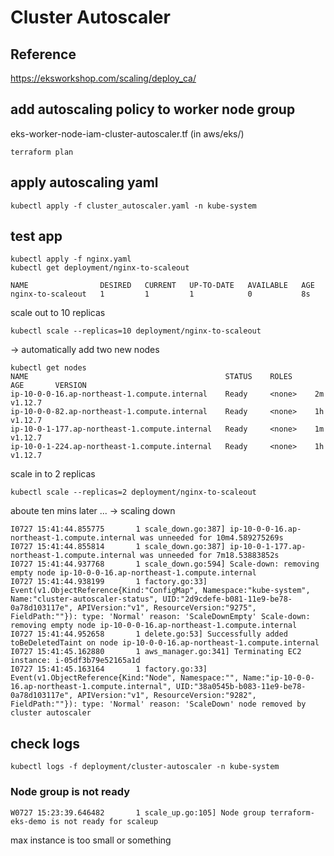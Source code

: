 # Cluster Autoscaler

## Reference

https://eksworkshop.com/scaling/deploy_ca/


## add autoscaling policy to worker node group

eks-worker-node-iam-cluster-autoscaler.tf (in aws/eks/)

```
terraform plan
```

## apply autoscaling yaml

```
kubectl apply -f cluster_autoscaler.yaml -n kube-system
```


## test app

```
kubectl apply -f nginx.yaml
kubectl get deployment/nginx-to-scaleout

NAME                DESIRED   CURRENT   UP-TO-DATE   AVAILABLE   AGE
nginx-to-scaleout   1         1         1            0           8s

```

scale out to 10 replicas

```
kubectl scale --replicas=10 deployment/nginx-to-scaleout
```

-> automatically add two new nodes

```
kubectl get nodes
NAME                                            STATUS    ROLES     AGE       VERSION
ip-10-0-0-16.ap-northeast-1.compute.internal    Ready     <none>    2m        v1.12.7
ip-10-0-0-82.ap-northeast-1.compute.internal    Ready     <none>    1h        v1.12.7
ip-10-0-1-177.ap-northeast-1.compute.internal   Ready     <none>    1m        v1.12.7
ip-10-0-1-224.ap-northeast-1.compute.internal   Ready     <none>    1h        v1.12.7
```

scale in to 2 replicas

```
kubectl scale --replicas=2 deployment/nginx-to-scaleout
```

aboute ten mins later ... -> scaling down

```
I0727 15:41:44.855775       1 scale_down.go:387] ip-10-0-0-16.ap-northeast-1.compute.internal was unneeded for 10m4.589275269s
I0727 15:41:44.855814       1 scale_down.go:387] ip-10-0-1-177.ap-northeast-1.compute.internal was unneeded for 7m18.53883852s
I0727 15:41:44.937768       1 scale_down.go:594] Scale-down: removing empty node ip-10-0-0-16.ap-northeast-1.compute.internal
I0727 15:41:44.938199       1 factory.go:33] Event(v1.ObjectReference{Kind:"ConfigMap", Namespace:"kube-system", Name:"cluster-autoscaler-status", UID:"2d9cdefe-b081-11e9-be78-0a78d103117e", APIVersion:"v1", ResourceVersion:"9275", FieldPath:""}): type: 'Normal' reason: 'ScaleDownEmpty' Scale-down: removing empty node ip-10-0-0-16.ap-northeast-1.compute.internal
I0727 15:41:44.952658       1 delete.go:53] Successfully added toBeDeletedTaint on node ip-10-0-0-16.ap-northeast-1.compute.internal
I0727 15:41:45.162880       1 aws_manager.go:341] Terminating EC2 instance: i-05df3b79e52165a1d
I0727 15:41:45.163164       1 factory.go:33] Event(v1.ObjectReference{Kind:"Node", Namespace:"", Name:"ip-10-0-0-16.ap-northeast-1.compute.internal", UID:"38a0545b-b083-11e9-be78-0a78d103117e", APIVersion:"v1", ResourceVersion:"9282", FieldPath:""}): type: 'Normal' reason: 'ScaleDown' node removed by cluster autoscaler
```


## check logs

```
kubectl logs -f deployment/cluster-autoscaler -n kube-system
```

### Node group is not ready

```
W0727 15:23:39.646482       1 scale_up.go:105] Node group terraform-eks-demo is not ready for scaleup
```

max instance is too small or something
